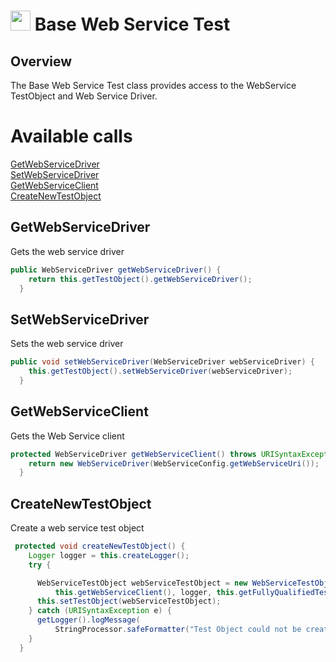 # <img src="resources/jmaqslogo.jpg" height="32" width="32"> Base Web Service Test

## Overview
The Base Web Service Test class provides access to the WebService TestObject and Web Service Driver.

# Available calls
[GetWebServiceDriver](#GetWebServiceDriver)  
[SetWebServiceDriver](#SetWebServiceDriver)  
[GetWebServiceClient](#GetWebServiceClient)  
[CreateNewTestObject](#CreateNewTestObject)  

## GetWebServiceDriver
Gets the web service driver
```java
public WebServiceDriver getWebServiceDriver() {
    return this.getTestObject().getWebServiceDriver();
  }
```

## SetWebServiceDriver
Sets the web service driver
```java
public void setWebServiceDriver(WebServiceDriver webServiceDriver) {
    this.getTestObject().setWebServiceDriver(webServiceDriver);
  }
```

## GetWebServiceClient
Gets the Web Service client
```java
protected WebServiceDriver getWebServiceClient() throws URISyntaxException {
    return new WebServiceDriver(WebServiceConfig.getWebServiceUri());
  }
```

## CreateNewTestObject
Create a web service test object
```java
 protected void createNewTestObject() {
    Logger logger = this.createLogger();
    try {

      WebServiceTestObject webServiceTestObject = new WebServiceTestObject(
          this.getWebServiceClient(), logger, this.getFullyQualifiedTestClassName());
      this.setTestObject(webServiceTestObject);
    } catch (URISyntaxException e) {
      getLogger().logMessage(
          StringProcessor.safeFormatter("Test Object could not be created: %s", e.getMessage()));
    }
  }
```
